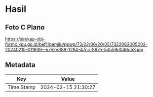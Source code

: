 # Hasil

## Foto C Plano

https://sirekap-obj-formc.kpu.go.id/bef1/pemilu/ppwp/73/22/06/20/05/7322062005002-20240215-011939--57e2e388-1284-47cc-897e-5db59d046d53.jpg


## Metadata

| Key        | Value               |
| ---------- | ------------------- |
| Time Stamp | 2024-02-15 21:30:27 |



